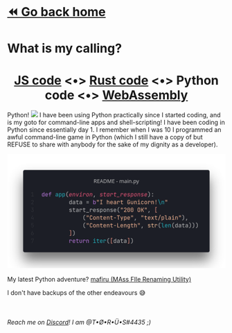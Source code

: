 # [⏪ Go back home](readme.md)

# What is my calling?

<p>

<h1 align="center">
<a href="README_js-tab.md">JS code</a> <•>
<a href="README_rust-tab.md">Rust code</a> <•>
<a>Python code</a> <•>
<a href="README_wasm-tab.md">WebAssembly</a>
</h1>

Python! <img src="https://simpleicons.org/icons/python.svg" height="16"> I have been using Python practically since I started coding, and is my goto for command-line apps and shell-scripting! I have been coding in Python since essentially day 1. I remember when I was 10 I programmed an awful command-line game in Python (which I still have a copy of but REFUSE to share with anybody for the sake of my dignity as a developer).

![Python code example](python.png)

My latest Python adventure? [mafiru (MAss FIle Renaming Utility)](https://github.com/T-O-R-U-S/mafiru)
<br >

I don't have backups of the other endeavours 😅
</p>



<br >

######  Reach me on [Discord](https://www.discord.com/app)! I am @T•Ø•R•Ü•S#4435 ;)
